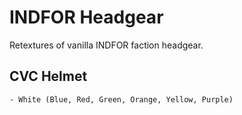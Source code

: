 # INDFOR Headgear
Retextures of vanilla INDFOR faction headgear.

## CVC Helmet
	- White (Blue, Red, Green, Orange, Yellow, Purple)